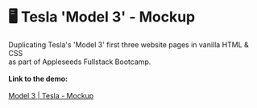 # 🖥 Tesla 'Model 3' - Mockup
Duplicating Tesla's 'Model 3' first three website pages in vanilla HTML & CSS <br/> as part of Appleseeds Fullstack Bootcamp.<br/><br/>
<b>Link to the demo:</b></br><br/>
[Model 3 | Tesla - Mockup](https://incredible-cucurucho-046110.netlify.app/)
